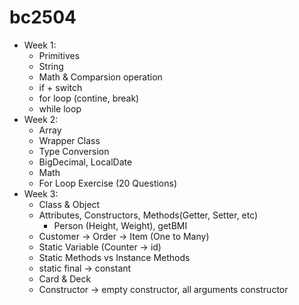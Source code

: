 # bc2504
- Week 1:
  - Primitives
  - String
  - Math & Comparsion operation
  - if + switch
  - for loop (contine, break)
  - while loop
- Week 2:
  - Array
  - Wrapper Class
  - Type Conversion
  - BigDecimal, LocalDate
  - Math
  - For Loop Exercise (20 Questions)
- Week 3:
  - Class & Object
  - Attributes, Constructors, Methods(Getter, Setter, etc)
    - Person (Height, Weight), getBMI
  - Customer -> Order -> Item (One to Many)
  - Static Variable (Counter -> id)
  - Static Methods vs Instance Methods
  - static final -> constant
  - Card & Deck
  - Constructor -> empty constructor, all arguments constructor